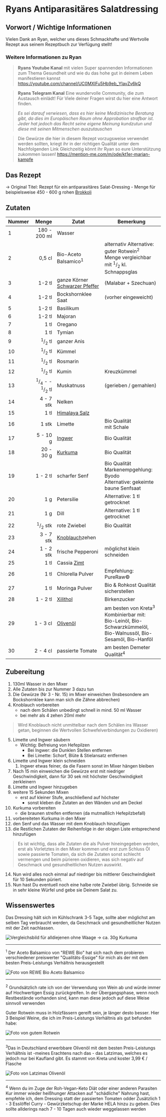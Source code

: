 # Ryans Antiparasitäres Salatdressing

## Vorwort / Wichtige Informationen
Vielen Dank an Ryan, welcher uns dieses Schmackhafte und Wertvolle Rezept aus seinem Rezeptbuch zur Verfügung stellt!
### Weitere Informationen zu Ryan
> **Ryans Youtube Kanal** 
> mit vielen Super spannenden Informationen zum Thema Gesundheit und wie du das hohe gut in deinem Leben manifestieren kannst
> <https://youtube.com/channel/UC0MXlFu5Hb9eb_YIavZv6kQ>

> **Ryans Telegram Kanal**
> Eine wundervolle Community, die zum Austausch einlädt!
> Für Viele deiner Fragen wirst du hier eine Antwort finden.
>
>_Es sei darauf verwiesen, dass es hier keine Medizinische Beratung gibt, da dies im Europäischen Raum ohne Approbation strafbar ist. Jeder hat jedoch das Recht seine eigene Meinung kundzutun und diese mit seinen Mitmenschen auszutauschen_

>Die Gewürze die hier in diesem Rezept vorzugsweise verwendet werden sollten, kriegt ihr in der richtigen Qualität unter dem Nachfolgenden Link
>Gleichzeitig könnt ihr Ryan so eure Unterstützung zukommen lassen!
><https://mention-me.com/m/ode/kt1er-marian-kampfe>
## Das Rezept
-> Original Titel: Rezept für ein antiparasitäres Salat-Dressing - Menge für beispielsweise 450 - 600 g rohen [Brokkoli](../../Stoffe/Rohstoffe/Brokkoli.md)

## Zutaten
| Nummer |                                                       Menge | Zutat                                                                        | Bemerkung                                                                                                                     |
| ------ | -----------------------------------------------------------:| ---------------------------------------------------------------------------- | ----------------------------------------------------------------------------------------------------------------------------- |
| 1      |                                               180 - 200  ml | Wasser                                                                       |                                                                                                                               |
| 2      |                                                     0,5  cl | Bio-Aceto Balsamico<sup>1</sup>                                              | alternativ Alternative: guter Rotwein<sup>2</sup> </br> Menge vergleichbar mit <sup>1</sup>/<sub>2</sub> kl. Schnappsglas     |
| 3      |                                                     1-2  tl | ganze Körner [Schwarzer Pfeffer](../../Stoffe/Rohstoffe/Schwarzer%20Pfeffer.md) | (Malabar + Szechuan)                                                                                                          |
| 4      |                                                     1-2  tl | Bockshornklee Saat                                                           | (vorher eingeweicht)                                                                                                          |
| 5      |                                                     1-2  tl | Basilikum                                                                    |                                                                                                                               |
| 6      |                                                     1-2  tl | Majoran                                                                      |                                                                                                                               |
| 7      |                                                       1  tl | Oregano                                                                      |                                                                                                                               |
| 8      |                                                       1  tl | Tymian                                                                       |                                                                                                                               |
| 9      |                               <sup>1</sup>/<sub>2</sub>  tl | ganzer Anis                                                                  |                                                                                                                               |
| 10     |                               <sup>1</sup>/<sub>2</sub>  tl | Kümmel                                                                       |                                                                                                                               |
| 11     |                               <sup>1</sup>/<sub>2</sub>  tl | Rosmarin                                                                     |                                                                                                                               |
| 12     |                               <sup>1</sup>/<sub>2</sub>  tl | Kumin                                                                        | Kreuzkümmel                                                                                                                   |
| 13     | <sup>1</sup>/<sub>4</sub> - - <sup>1</sup>/<sub>2</sub>  tl | Muskatnuss                                                                   | (gerieben / gemahlen)                                                                                                         |
| 14     |                                                  4 - 7  stk | Nelken                                                                       |                                                                                                                               |
| 15     |                                                       1  tl | [Himalaya Salz](../../Stoffe/Rohstoffe/Salze/Himalaya%20Salz.md)                |                                                                                                                               |
| 16     |                                                      1  stk | Limette                                                                      | Bio Qualität</br>mit Schale                                                                                                   |
| 17     |                                                   5 - 10  g | [Ingwer](../../Stoffe/Rohstoffe/Ingwer.md)                                      | Bio Qualität                                                                                                                  |
| 18     |                                                  20 - 30  g | [Kurkuma](../../Stoffe/Rohstoffe/Kurkuma.md)                                    | Bio Qualität                                                                                                                  |
| 19     |                                                   1 - 2  tl | scharfer Senf                                                                | Bio Qualität</br>Markenempgehlung: Byodo</br>Alternative: gekeimte baune Senfsaat                                             |
| 20     |                                                        1  g | Petersilie                                                                   | Alternative: 1 tl getrocknet                                                                                                  |
| 21     |                                                        1  g | Dill                                                                         | Alternative: 1 tl getrocknet                                                                                                  |
| 22     |                              <sup>1</sup>/<sub>2</sub>  stk | rote Zwiebel                                                                 | Bio Qualität                                                                                                                  |
| 23     |                                                  3 - 7  stk | [Knoblauch](../../Stoffe/Rohstoffe/Knoblauch.md)zehen                           |                                                                                                                               |
| 24     |                                                  1 - 2  stk | frische Pepperoni                                                            | möglichst klein schneiden                                                                                                     |
| 25     |                                                       1  tl | Cassia [Zimt](../../Stoffe/Rohstoffe/Zimt.md)                                   |                                                                                                                               |
| 26     |                                                       1  tl | Chlorella Pulver                                                             | Empfehlung: PureRaw©                                                                                                          |
| 27     |                                                       1  tl | Moringa Pulver                                                               | Bio & Rohkost Qualität sicherstellen                                                                                          |
| 28     |                                                   1 - 2  tl | [Xilithol](../../Stoffe/Rohstoffe/Xilithol.md)                                  | Birkenzucker                                                                                                                  |
| 29     |                                                   1 - 3  cl | [Olivenöl](../../Stoffe/Rohstoffe/Olivenöl.md)                                  | am besten von Kreta<sup>3</sup> </br> Kombinierbar mit:</br> Bio-Leinöl, Bio-Schwarzkümmelöl,</br>Bio-Walnussöl, Bio-Sesamöl, Bio-Hanföl |
| 30     |                                                   2 - 4  cl | passierte Tomate                                                             | am besten Demeter Qualität<sup>4</sup>                                                                                        |



## Zubereitung
1. 130ml Wasser in den Mixer
2. Alle Zutaten bis zur Nummer 3 dazu tun
3. Die Gewürze (Nr 3 - Nr. 15) im Mixer einweichen (Insbesondere am Bockshornklee kann man sich die Zähne abbrechen)
4. Knoblauch vorbereiten 
	- nach dem Schälen unbedingt schnell in mind. 50 ml Wasser
	- bei mehr als 4 zehen 20ml mehr

>Wird Knoblauch nicht unmittelbar nach dem Schälen ins Wasser getan, beginnen die Wertvollen Schwefelverbindungen zu Oxidieren)

5. Limette und Ingwer säubern
	- Wichtig: Befreiung von Hefepilzen
		- Bei Ingwer: die Dunklen Stellen entfernen
		- Bei Limette: Schorf, Blüte & Stielansatz entfernen
6. Limette und Ingwer klein schneiden 
	1. Ingwer etwas feiner, da die Fasern sonst im Mixer hängen bleiben
7. Nach 15 min einweichen die Gewürze erst mit niedriger Geschwindigkeit, dann für 30 sek mit höchster Geschwindigkeit zerkleinern
8. Limette und Ingwer hinzugeben
9. weitere 15 Sekunden Mixen
	- erst auf kleiner Stufe, anschließend auf höchster
		- sonst kleben die Zutaten an den Wänden und am Deckel 
10. Kurkuma vorbereiten
	- die braunen streifen entfernen (da mutmaßlich Hefepilzbefall)
11. vorbereiteten Kurkuma in den Mixer
12. den Senf und das Wasser mit dem Knoblauch hinzufügen
13. die Restlichen Zutaten der Reihenfolge in der obigen Liste entsprechend hinzufügen
	
> Es ist wichtig, dass alle Zutaten die als Pulver hineingegeben werden, erst als Vorletztes in den Mixer kommen und erst zum Schluss Öl sowie passierte Tomaten, da sich die Zutaten sonst schlecht vermengen und beim pürieren oxidieren, was sich negativ auf Geschmack und gesundheitlichen Nutzen auswirkt. 

14. Nun wird alles noch einmal auf niedriger bis mittlerer Geschwindigkeit für 10 Sekunden püriert.
15. Nun hast Du eventuell noch eine halbe rote  Zwiebel übrig. Schneide sie in sehr kleine  Würfel und gebe sie Deinem Salat zu. 

 
 ## Wissenswertes
Das Dressing hält sich im Kühlschrank 3-5 Tage, sollte aber möglichst am selben Tag verbraucht werden, da Geschmack und gesundheitlicher Nutzen mit der Zeit nachlassen.

![Vergleichsbild für alldiejenen ohne Waage -> ca. 30g Kurkuma](__Attachments/Pasted%20image%2020220223150506.png)

--------
<sup>1</sup> Der Aceto Balsamico von "REWE Bio" hat sich nach dem probieren verschiedener preiswerter "Qualitäts-Essige" für mich als der mit dem besten Preis-Leistungs Verhältnis herausgestellt

![Foto von REWE Bio Aceto Balsamico](__Attachments/Pasted%20image%2020220223212419.png)

-----------------
<sup>2</sup> Grundsätzlich rate ich von der Verwendung von Wein ab und würde immer auf Hochwertigen Essig zurückgreifen. In der Übergangsphase, wenn noch Restbestände vorhanden sind, kann man diese jedoch auf diese Weise sinnvoll verwenden

Guter Rotwein muss in Holzfässern gereift sein, je länger desto besser.
Hier 3 Beispiel Weine, die ich im Preis-Leistungs Verhältnis als gut befunden habe:

![Foto von gutem Rotwein](__Attachments/Pasted%20image%2020220223213227.png)

---------
<sup>3</sup>Das in Deutschland erwerbbare Olivenöl mit dem besten Preis-Leistungs Verhältnis ist -meines Erachtens nach das - das Latzimas, welches es jedoch nur bei Kaufland gibt.
Es stammt von Kreta und koster 3,99 € / Flasche

![Foto von Latzimas Olivenöl ](__Attachments/Pasted%20image%2020220223212746.png)

----------

<sup>4</sup> Wenn du im Zuge der Roh-Vegan-Keto Diät oder einer anderen Parasiten Kur immer wieder heißhunger Attacken auf "schädliche" Nahrung hast, empfehle ich, dem Dressing statt der passierten Tomaten odder Zusätzlich 1 - 3 Esslöffel Curry - Gewürzketschup der Marke HELA hinzu zu geben. Dies sollte allderings nach 7 - 10 Tagen auch wieder weggelassen werden